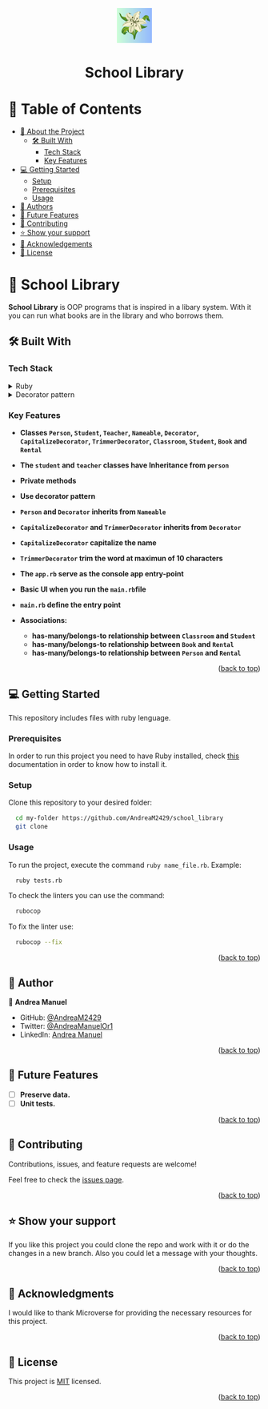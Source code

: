 <a name="readme-top"></a>
<div align="center">

  <img src=assets/logo.png width=70px>
  <h1><b>School Library</b></h1>

</div>

# 📗 Table of Contents

- [📖 About the Project](#about-project)
  - [🛠 Built With](#built-with)
    - [Tech Stack](#tech-stack)
    - [Key Features](#key-features)
- [💻 Getting Started](#getting-started)
  - [Setup](#setup)
  - [Prerequisites](#prerequisites)
  - [Usage](#usage)
- [👥 Authors](#authors)
- [🔭 Future Features](#future-features)
- [🤝 Contributing](#contributing)
- [⭐️ Show your support](#support)
- [🙏 Acknowledgements](#acknowledgements)
- [📝 License](#license)

# 📖 School Library <a name="about-project"></a>

**School Library** is OOP programs that is inspired in a libary system. With it you can run what books are in the library and who borrows them.

## 🛠 Built With <a name="built-with"></a>

### Tech Stack <a name="tech-stack"></a>

<details>
<summary>Ruby</summary>
  <ul>
    <li>
      <a href="https://www.ruby-lang.org/es/">Ruby</a>
    </li>
    <li>
      <a href="https://github.com/github/rubocop-github/blob/main/STYLEGUIDE.md">Ruby styles guide</a>
    </li>
    <li>
      <a href="https://github.com/microverseinc/linters-config/tree/master/ruby">Ruby linters (Rubocop)</a>
    </li>
  </ul>
</details>

<details>
<summary>Decorator pattern</summary>
  <ul>
    <li>
      <a href="https://refactoring.guru/design-patterns/decorator">What it is?</a>
    </li>
    <li>
      <a href="https://refactoring.guru/design-patterns/decorator/ruby/example#example-0">Decorator in Ruby</a>
    </li>
  </ul>
</details>


### Key Features <a name="key-features"></a>

- **Classes `Person`, `Student`, `Teacher`, `Nameable`, `Decorator`, `CapitalizeDecorator`, `TrimmerDecorator`, `Classroom`, `Student`, `Book` and `Rental`**

- **The `student` and `teacher` classes have Inheritance from `person`**

- **Private methods**

- **Use decorator pattern**

- **`Person` and `Decorator` inherits from `Nameable`**

- **`CapitalizeDecorator` and `TrimmerDecorator` inherits from `Decorator`**

- **`CapitalizeDecorator` capitalize the name**

- **`TrimmerDecorator` trim the word at maximun of 10 characters**

- **The `app.rb` serve as the console app entry-point**

- **Basic UI when you run the `main.rb`file**

- **`main.rb` define the entry point**

- **Associations:**
  - **has-many/belongs-to relationship between `Classroom` and `Student`**
  - **has-many/belongs-to relationship between `Book` and `Rental`**
  - **has-many/belongs-to relationship between `Person` and `Rental`**


<p align="right">(<a href="#readme-top">back to top</a>)</p>

## 💻 Getting Started <a name="getting-started"></a>

This repository includes files with ruby lenguage.

### Prerequisites

In order to run this project you need to have Ruby installed, check [this](https://www.ruby-lang.org/en/) documentation in order to know how to install it.

### Setup

Clone this repository to your desired folder:

```sh
  cd my-folder https://github.com/AndreaM2429/school_library
  git clone
```

### Usage

To run the project, execute the command `ruby name_file.rb`. Example:

```sh
  ruby tests.rb
```

To check the linters you can use the command:

```sh
  rubocop
```

To fix the linter use: 

```sh
  rubocop --fix
```

<p align="right">(<a href="#readme-top">back to top</a>)</p>

## 👥 Author <a name="authors"></a>

👤 **Andrea Manuel**

- GitHub: [@AndreaM2429](https://github.com/AndreaM2429)
- Twitter: [@AndreaManuelOr1](https://twitter.com/AndreaManuelOr1)
- LinkedIn: [Andrea Manuel](https://www.linkedin.com/in/andreamanuel24/)

<p align="right">(<a href="#readme-top">back to top</a>)</p>

## 🔭 Future Features <a name="future-features"></a>

- [ ] **Preserve data.**
- [ ] **Unit tests.**

<p align="right">(<a href="#readme-top">back to top</a>)</p>

## 🤝 Contributing <a name="contributing"></a>

Contributions, issues, and feature requests are welcome!

Feel free to check the [issues page](../../issues/).

<p align="right">(<a href="#readme-top">back to top</a>)</p>

## ⭐️ Show your support <a name="support"></a>

If you like this project you could clone the repo and work with it or do the changes in a new branch. Also you could let a message with your thoughts.

<p align="right">(<a href="#readme-top">back to top</a>)</p>

## 🙏 Acknowledgments <a name="acknowledgements"></a>

I would like to thank Microverse for providing the necessary resources for this project.

<p align="right">(<a href="#readme-top">back to top</a>)</p>

## 📝 License <a name="license"></a>

This project is [MIT](./LICENSE) licensed.

<p align="right">(<a href="#readme-top">back to top</a>)</p>
